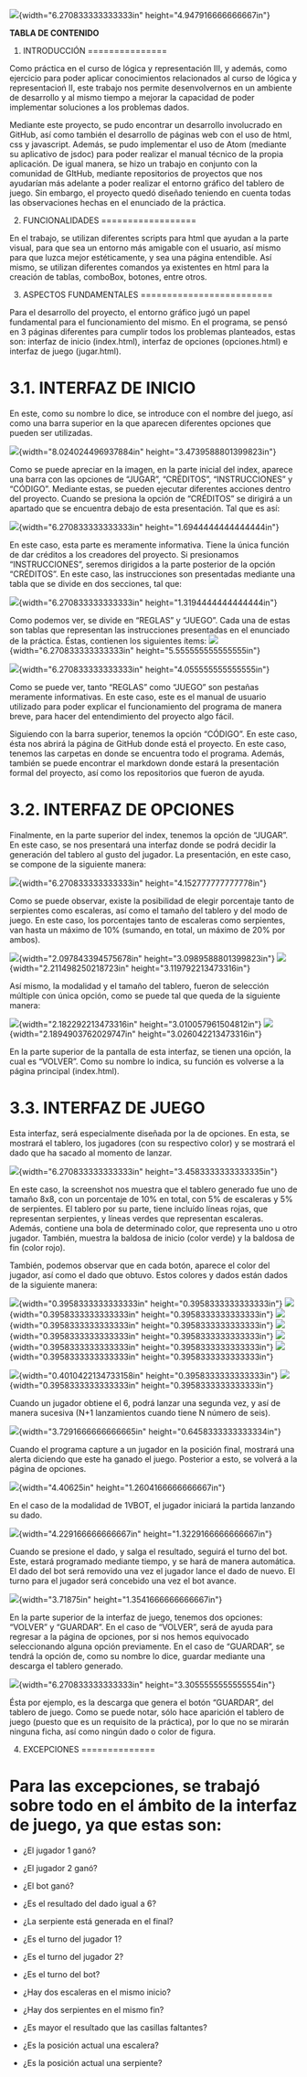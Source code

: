 ![](media/image34.png){width="6.270833333333333in"
height="4.947916666666667in"}

**TABLA DE CONTENIDO**

1. INTRODUCCIÓN
===============

Como práctica en el curso de lógica y representación III, y además, como
ejercicio para poder aplicar conocimientos relacionados al curso de
lógica y representacioń II, este trabajo nos permite desenvolvernos en
un ambiente de desarrollo y al mismo tiempo a mejorar la capacidad de
poder implementar soluciones a los problemas dados.

Mediante este proyecto, se pudo encontrar un desarrollo involucrado en
GitHub, así como también el desarrollo de páginas web con el uso de
html, css y javascript. Además, se pudo implementar el uso de Atom
(mediante su aplicativo de jsdoc) para poder realizar el manual técnico
de la propia aplicación. De igual manera, se hizo un trabajo en conjunto
con la comunidad de GItHub, mediante repositorios de proyectos que nos
ayudarían más adelante a poder realizar el entorno gráfico del tablero
de juego. Sin embargo, el proyecto quedó diseñado teniendo en cuenta
todas las observaciones hechas en el enunciado de la práctica.

2. FUNCIONALIDADES
==================

En el trabajo, se utilizan diferentes scripts para html que ayudan a la
parte visual, para que sea un entorno más amigable con el usuario, así
mismo para que luzca mejor estéticamente, y sea una página entendible.
Así mismo, se utilizan diferentes comandos ya existentes en html para la
creación de tablas, comboBox, botones, entre otros.

3. ASPECTOS FUNDAMENTALES
=========================

Para el desarrollo del proyecto, el entorno gráfico jugó un papel
fundamental para el funcionamiento del mismo. En el programa, se pensó
en 3 páginas diferentes para cumplir todos los problemas planteados,
estas son: interfaz de inicio (index.html), interfaz de opciones
(opciones.html) e interfaz de juego (jugar.html).

3.1. INTERFAZ DE INICIO
=======================

En este, como su nombre lo dice, se introduce con el nombre del juego,
así como una barra superior en la que aparecen diferentes opciones que
pueden ser utilizadas.

![](media/image42.png){width="8.024024496937884in"
height="3.4739588801399823in"}

Como se puede apreciar en la imagen, en la parte inicial del index,
aparece una barra con las opciones de “JUGAR”, “CRÉDITOS”,
“INSTRUCCIONES” y “CÓDIGO”. Mediante estas, se pueden ejecutar
diferentes acciones dentro del proyecto. Cuando se presiona la opción de
“CRÉDITOS” se dirigirá a un apartado que se encuentra debajo de esta
presentación. Tal que es así:

![](media/image35.png){width="6.270833333333333in"
height="1.6944444444444444in"}

En este caso, esta parte es meramente informativa. Tiene la única
función de dar créditos a los creadores del proyecto. Si presionamos
“INSTRUCCIONES”, seremos dirigidos a la parte posterior de la opción
“CRÉDITOS”. En este caso, las instrucciones son presentadas mediante una
tabla que se divide en dos secciones, tal que:

![](media/image33.png){width="6.270833333333333in"
height="1.3194444444444444in"}

Como podemos ver, se divide en “REGLAS” y “JUEGO”. Cada una de estas son
tablas que representan las instrucciones presentadas en el enunciado de
la práctica. Éstas, contienen los siguientes ítems:
![](media/image45.png){width="6.270833333333333in"
height="5.555555555555555in"}

![](media/image38.png){width="6.270833333333333in"
height="4.055555555555555in"}

Como se puede ver, tanto “REGLAS” como “JUEGO” son pestañas meramente
informativas. En este caso, este es el manual de usuario utilizado para
poder explicar el funcionamiento del programa de manera breve, para
hacer del entendimiento del proyecto algo fácil.

Siguiendo con la barra superior, tenemos la opción “CÓDIGO”. En este
caso, ésta nos abrirá la página de GitHub donde está el proyecto. En
este caso, tenemos las carpetas en donde se encuentra todo el programa.
Además, también se puede encontrar el markdown donde estará la
presentación formal del proyecto, así como los repositorios que fueron
de ayuda.

3.2. INTERFAZ DE OPCIONES
=========================

Finalmente, en la parte superior del index, tenemos la opción de
“JUGAR”. En este caso, se nos presentará una interfaz donde se podrá
decidir la generación del tablero al gusto del jugador. La presentación,
en este caso, se compone de la siguiente manera:

![](media/image44.png){width="6.270833333333333in"
height="4.152777777777778in"}

Como se puede observar, existe la posibilidad de elegir porcentaje tanto
de serpientes como escaleras, así como el tamaño del tablero y del modo
de juego. En este caso, los porcentajes tanto de escaleras como
serpientes, van hasta un máximo de 10% (sumando, en total, un máximo de
20% por ambos).

![](media/image11.png){width="2.097843394575678in"
height="3.0989588801399823in"}
![](media/image46.png){width="2.211498250218723in"
height="3.119792213473316in"}

Así mismo, la modalidad y el tamaño del tablero, fueron de selección
múltiple con única opción, como se puede tal que queda de la siguiente
manera:

![](media/image47.png){width="2.182292213473316in"
height="3.010057961504812in"}
![](media/image14.png){width="2.1894903762029747in"
height="3.026042213473316in"}

En la parte superior de la pantalla de esta interfaz, se tienen una
opción, la cual es “VOLVER”. Como su nombre lo indica, su función es
volverse a la página principal (index.html).

3.3. INTERFAZ DE JUEGO
======================

Esta interfaz, será especialmente diseñada por la de opciones. En esta,
se mostrará el tablero, los jugadores (con su respectivo color) y se
mostrará el dado que ha sacado al momento de lanzar.

![](media/image9.png){width="6.270833333333333in"
height="3.4583333333333335in"}

En este caso, la screenshot nos muestra que el tablero generado fue uno
de tamaño 8x8, con un porcentaje de 10% en total, con 5% de escaleras y
5% de serpientes. El tablero por su parte, tiene incluído líneas rojas,
que representan serpientes, y líneas verdes que representan escaleras.
Además, contiene una bola de determinado color, que representa uno u
otro jugador. También, muestra la baldosa de inicio (color verde) y la
baldosa de fin (color rojo).

También, podemos observar que en cada botón, aparece el color del
jugador, así como el dado que obtuvo. Estos colores y dados están dados
de la siguiente manera:

![](media/image15.png){width="0.3958333333333333in"
height="0.3958333333333333in"}
![](media/image49.png){width="0.3958333333333333in"
height="0.3958333333333333in"}
![](media/image40.png){width="0.3958333333333333in"
height="0.3958333333333333in"}
![](media/image32.png){width="0.3958333333333333in"
height="0.3958333333333333in"}
![](media/image21.png){width="0.3958333333333333in"
height="0.3958333333333333in"}
![](media/image43.png){width="0.3958333333333333in"
height="0.3958333333333333in"}

![](media/image41.jpg){width="0.4010422134733158in"
height="0.3958333333333333in"}
![](media/image37.jpg){width="0.3958333333333333in"
height="0.3958333333333333in"}

Cuando un jugador obtiene el 6, podrá lanzar una segunda vez, y así de
manera sucesiva (N+1 lanzamientos cuando tiene N número de seis).

![](media/image22.png){width="3.7291666666666665in"
height="0.6458333333333334in"}

Cuando el programa capture a un jugador en la posición final, mostrará
una alerta diciendo que este ha ganado el juego. Posterior a esto, se
volverá a la página de opciones.

![](media/image39.png){width="4.40625in" height="1.2604166666666667in"}

En el caso de la modalidad de 1VBOT, el jugador iniciará la partida
lanzando su dado.

![](media/image36.png){width="4.229166666666667in"
height="1.3229166666666667in"}

Cuando se presione el dado, y salga el resultado, seguirá el turno del
bot. Este, estará programado mediante tiempo, y se hará de manera
automática. El dado del bot será removido una vez el jugador lance el
dado de nuevo. El turno para el jugador será concebido una vez el bot
avance.

![](media/image48.png){width="3.71875in" height="1.3541666666666667in"}

En la parte superior de la interfaz de juego, tenemos dos opciones:
“VOLVER” y “GUARDAR”. En el caso de “VOLVER”, será de ayuda para
regresar a la página de opciones, por si nos hemos equivocado
seleccionando alguna opción previamente. En el caso de “GUARDAR”, se
tendrá la opción de, como su nombre lo dice, guardar mediante una
descarga el tablero generado.

![](media/image50.png){width="6.270833333333333in"
height="3.3055555555555554in"}

Ésta por ejemplo, es la descarga que genera el botón “GUARDAR”, del
tablero de juego. Como se puede notar, sólo hace aparición el tablero de
juego (puesto que es un requisito de la práctica), por lo que no se
mirarán ninguna ficha, así como ningún dado o color de figura.

4. EXCEPCIONES
==============

Para las excepciones, se trabajó sobre todo en el ámbito de la interfaz de juego, ya que estas son:
===================================================================================================

-   ¿El jugador 1 ganó?

-   ¿El jugador 2 ganó?

-   ¿El bot ganó?

-   ¿Es el resultado del dado igual a 6?

-   ¿La serpiente está generada en el final?

-   ¿Es el turno del jugador 1?

-   ¿Es el turno del jugador 2?

-   ¿Es el turno del bot?

-   ¿Hay dos escaleras en el mismo inicio?

-   ¿Hay dos serpientes en el mismo fin?

-   ¿Es mayor el resultado que las casillas faltantes?

-   ¿Es la posición actual una escalera?

-   ¿Es la posición actual una serpiente?
